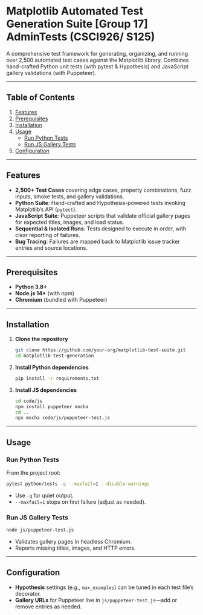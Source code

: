 # Matplotlib Automated Test Generation Suite [Group 17] AdminTests (CSCI926/ S125)

A comprehensive test framework for generating, organizing, and running over 2,500 automated test cases against the Matplotlib library. Combines hand-crafted Python unit tests (with pytest & Hypothesis) and JavaScript gallery validations (with Puppeteer).

---

## Table of Contents

1. [Features](#features)
2. [Prerequisites](#prerequisites)
3. [Installation](#installation)
4. [Usage](#usage)
   - [Run Python Tests](#run-python-tests)
   - [Run JS Gallery Tests](#run-js-gallery-tests)
5. [Configuration](#configuration)
---

## Features

- **2,500+ Test Cases** covering edge cases, property combinations, fuzz inputs, smoke tests, and gallery validations.
- **Python Suite**: Hand-crafted and Hypothesis-powered tests invoking Matplotlib’s API (`pytest`).
- **JavaScript Suite**: Puppeteer scripts that validate official gallery pages for expected titles, images, and load status.
- **Sequential & Isolated Runs**: Tests designed to execute in order, with clear reporting of failures.
- **Bug Tracing**: Failures are mapped back to Matplotlib issue tracker entries and source locations.

---


## Prerequisites

- **Python 3.8+**
- **Node.js 14+** (with npm)
- **Chromium** (bundled with Puppeteer)

---

## Installation

1. **Clone the repository**
   ```bash
   git clone https://github.com/your-org/matplotlib-test-suite.git
   cd matplotlib-test-generation
   ```

2. **Install Python dependencies**
   ```bash
   pip install -r requirements.txt
   ```

3. **Install JS dependencies**
   ```bash
   cd code/js
   npm install puppeteer mocha
   cd ..
   npx mocha code/js/puppeteer-test.js 
   ```

---

## Usage

### Run Python Tests

From the project root:
```bash
pytest python/tests -q --maxfail=1 --disable-warnings
```

- Use `-q` for quiet output.
- `--maxfail=1` stops on first failure (adjust as needed).

### Run JS Gallery Tests

```bash
node js/puppeteer-test.js
```

- Validates gallery pages in headless Chromium.
- Reports missing titles, images, and HTTP errors.

---

## Configuration

- **Hypothesis** settings (e.g., `max_examples`) can be tuned in each test file’s decorator.
- **Gallery URLs** for Puppeteer live in `js/puppeteer-test.js`—add or remove entries as needed.
